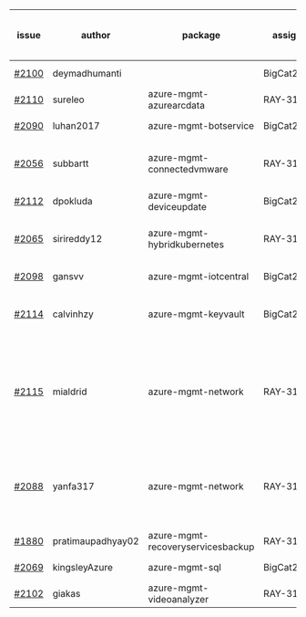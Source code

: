 | issue | author | package | assignee | bot advice | created date of issue | delay from created date |
| ------ | ------ | ------ | ------ | ------ | ------ | :-----: |
| [#2100](https://github.com/Azure/sdk-release-request/issues/2100) | deymadhumanti |   | BigCat20196 |   | 2021-10-13 | 1 |
| [#2110](https://github.com/Azure/sdk-release-request/issues/2110) | sureleo | azure-mgmt-azurearcdata | RAY-316 | new comment for author. | 2021-10-13 | 0 |
| [#2090](https://github.com/Azure/sdk-release-request/issues/2090) | luhan2017 | azure-mgmt-botservice | BigCat20196 |   | 2021-10-09 | 5 |
| [#2056](https://github.com/Azure/sdk-release-request/issues/2056) | subbartt | azure-mgmt-connectedvmware | RAY-316 | delay for a long time and better to handle now. | 2021-10-02 | 12 |
| [#2112](https://github.com/Azure/sdk-release-request/issues/2112) | dpokluda | azure-mgmt-deviceupdate | BigCat20196 |   | 2021-10-13 | 0 |
| [#2065](https://github.com/Azure/sdk-release-request/issues/2065) | sirireddy12 | azure-mgmt-hybridkubernetes | RAY-316 | delay for a long time and better to handle now. | 2021-10-04 | 10 |
| [#2098](https://github.com/Azure/sdk-release-request/issues/2098) | gansvv | azure-mgmt-iotcentral | BigCat20196 |   | 2021-10-12 | 2 |
| [#2114](https://github.com/Azure/sdk-release-request/issues/2114) | calvinhzy | azure-mgmt-keyvault | BigCat20196 | new issue and better to confirm quickly. | 2021-10-14 | 0 |
| [#2115](https://github.com/Azure/sdk-release-request/issues/2115) | mialdrid | azure-mgmt-network | RAY-316 | Warning:There is duplicated issue for azure-mgmt-network. auto reply failed, Please intervene manually !! | 2021-10-14 | 0 |
| [#2088](https://github.com/Azure/sdk-release-request/issues/2088) | yanfa317 | azure-mgmt-network | RAY-316 | Warning:There is duplicated issue for azure-mgmt-network. new comment for author. | 2021-10-08 | 6 |
| [#1880](https://github.com/Azure/sdk-release-request/issues/1880) | pratimaupadhyay02 | azure-mgmt-recoveryservicesbackup | RAY-316 |   | 2021-08-23 | 52 |
| [#2069](https://github.com/Azure/sdk-release-request/issues/2069) | kingsleyAzure | azure-mgmt-sql | BigCat20196 |   | 2021-10-05 | 9 |
| [#2102](https://github.com/Azure/sdk-release-request/issues/2102) | giakas | azure-mgmt-videoanalyzer | RAY-316 |   | 2021-10-13 | 1 |

